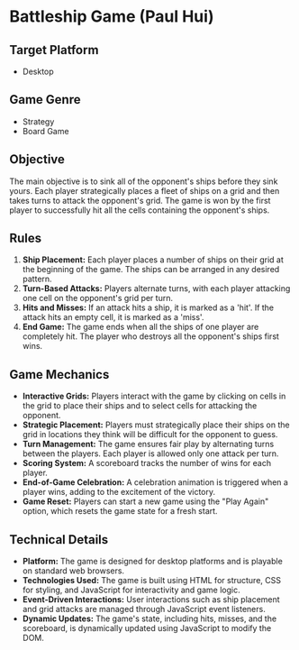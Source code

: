 # Battleship Game (Paul Hui)

## Target Platform
- Desktop

## Game Genre
- Strategy
- Board Game

## Objective
The main objective is to sink all of the opponent's ships before they sink yours. Each player strategically places a fleet of ships on a grid and then takes turns to attack the opponent's grid. The game is won by the first player to successfully hit all the cells containing the opponent's ships.

## Rules
1. **Ship Placement:** Each player places a number of ships on their grid at the beginning of the game. The ships can be arranged in any desired pattern.
2. **Turn-Based Attacks:** Players alternate turns, with each player attacking one cell on the opponent's grid per turn.
3. **Hits and Misses:** If an attack hits a ship, it is marked as a 'hit'. If the attack hits an empty cell, it is marked as a 'miss'.
4. **End Game:** The game ends when all the ships of one player are completely hit. The player who destroys all the opponent's ships first wins.

## Game Mechanics
- **Interactive Grids:** Players interact with the game by clicking on cells in the grid to place their ships and to select cells for attacking the opponent.
- **Strategic Placement:** Players must strategically place their ships on the grid in locations they think will be difficult for the opponent to guess.
- **Turn Management:** The game ensures fair play by alternating turns between the players. Each player is allowed only one attack per turn.
- **Scoring System:** A scoreboard tracks the number of wins for each player.
- **End-of-Game Celebration:** A celebration animation is triggered when a player wins, adding to the excitement of the victory.
- **Game Reset:** Players can start a new game using the "Play Again" option, which resets the game state for a fresh start.

## Technical Details
- **Platform:** The game is designed for desktop platforms and is playable on standard web browsers.
- **Technologies Used:** The game is built using HTML for structure, CSS for styling, and JavaScript for interactivity and game logic.
- **Event-Driven Interactions:** User interactions such as ship placement and grid attacks are managed through JavaScript event listeners.
- **Dynamic Updates:** The game's state, including hits, misses, and the scoreboard, is dynamically updated using JavaScript to modify the DOM.
